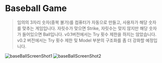 # Baseball Game

> 임의의 3자리 숫자(중복 불가)를 컴퓨터가 자동으로 만들고, 사용자가 해당 숫자를 맞추는 게임입니다. 자릿수가 맞으면 Strike, 자릿수는 맞지 않지만 해당 숫자가 들어있으면 Ball입니다. v0.1버전에서는 Try 횟수 제한을 하지는 않았습니다. v0.2 버전에서는 Try 횟수 제한 및 Model 부분의 구조화를 좀 더 강화할 예정입니다.

![baseBallScreenShot1](https://github.com/younari/tastySwift/blob/master/images/baseBall02.jpg)
![baseBallScreenShot2](https://github.com/younari/tastySwift/blob/master/images/baseBall01.jpg)